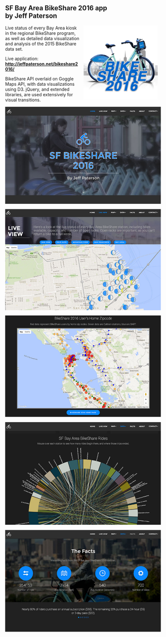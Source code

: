 <h2>SF Bay Area BikeShare 2016 app<br>
by Jeff Paterson
</h2>
<img src="images/logo.png" align="right" hspace="10" alt="logo">
<p>
Live status of every Bay Area kiosk in the regional BikeShare program, as well as detailed data visualization and analysis of the 2015 BikeShare data set.
</p>
Live application:<br/>
<strong>
<a href="http://jeffpaterson.net/bikeshare2016/">http://jeffpaterson.net/bikeshare2016/</a>
</strong>
<p>
BikeShare API overlaid on Goggle Maps API, with data visualizations using D3. jQuery, and extended libraries, are used extensively for visual transitions.
</p>
<p>
<img src="images/screen1.jpg" alt="Screenshot">
</p>
<p>
<img src="images/screen2.jpg" alt="Screenshot">
</p>
<p>
<img src="images/screen3.jpg" alt="Screenshot">
</p>
<p>
<img src="images/screen4.jpg" alt="Screenshot">
</p>
<p>
<img src="images/screen5.jpg" alt="Screenshot">
</p>